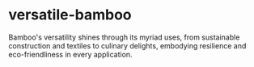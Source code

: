 # versatile-bamboo
Bamboo's versatility shines through its myriad uses, from sustainable construction and textiles to culinary delights, embodying resilience and eco-friendliness in every application.
